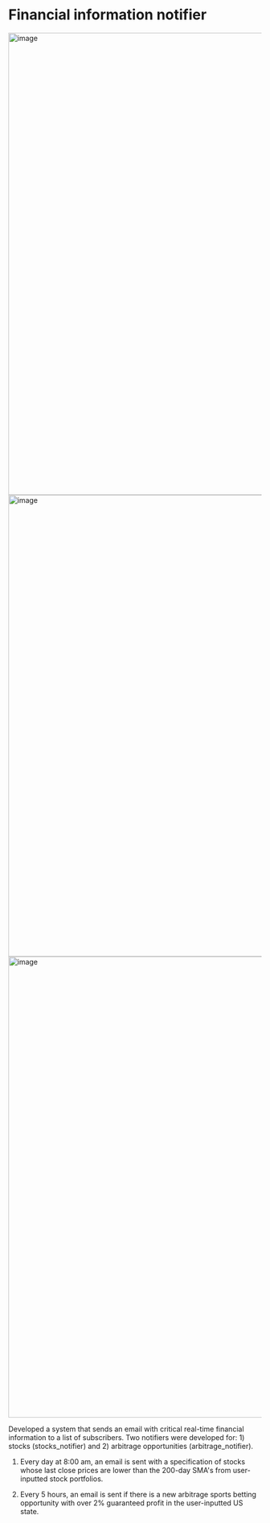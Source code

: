# Financial information notifier

<img width="919" alt="image" src="https://user-images.githubusercontent.com/102631336/207750330-49812e33-c03f-48a0-b000-3cb614331531.png">
<img width="918" alt="image" src="https://user-images.githubusercontent.com/102631336/207750305-fa3e2888-78dc-4a3c-bc9a-46349895c21a.png">

<img width="917" alt="image" src="https://user-images.githubusercontent.com/102631336/207750115-4c0c528a-414b-4748-9595-4b9d1b824bf2.png">


Developed a system that sends an email with critical real-time financial information to a list of subscribers.  Two notifiers were developed for: 1) stocks (stocks_notifier) and 2) arbitrage opportunities (arbitrage_notifier).

1) Every day at 8:00 am, an email is sent with a specification of stocks whose last close prices are lower than the 200-day SMA's from user-inputted stock portfolios.

2) Every 5 hours, an email is sent if there is a new arbitrage sports betting opportunity with over 2% guaranteed profit in the user-inputted US state.
